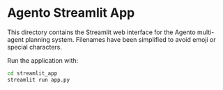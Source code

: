 # Agento Streamlit App

This directory contains the Streamlit web interface for the Agento multi-agent planning system. Filenames have been simplified to avoid emoji or special characters.

Run the application with:

```bash
cd streamlit_app
streamlit run app.py
```
